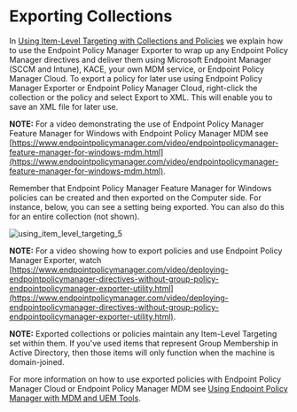 # Exporting Collections

In
[Using Item-Level Targeting with Collections and Policies](/docs/endpointpolicymanager/remotedesktopprotocol/itemleveltargeting/overview.md)
we explain how to use the Endpoint Policy Manager Exporter to wrap up any Endpoint Policy Manager
directives and deliver them using Microsoft Endpoint Manager (SCCM and Intune), KACE, your own MDM
service, or Endpoint Policy Manager Cloud. To export a policy for later use using Endpoint Policy
Manager Exporter or Endpoint Policy Manager Cloud, right-click the collection or the policy and
select Export to XML. This will enable you to save an XML file for later use.

**NOTE:** For a video demonstrating the use of Endpoint Policy Manager Feature Manager for Windows
with Endpoint Policy Manager MDM see
[https://www.endpointpolicymanager.com/video/endpointpolicymanager-feature-manager-for-windows-mdm.html](https://www.endpointpolicymanager.com/video/endpointpolicymanager-feature-manager-for-windows-mdm.html).

Remember that Endpoint Policy Manager Feature Manager for Windows policies can be created and then
exported on the Computer side. For instance, below, you can see a setting being exported. You can
also do this for an entire collection (not shown).

![using_item_level_targeting_5](/img/product_docs/endpointpolicymanager/feature/itemleveltargeting/using_item_level_targeting_5.webp)

**NOTE:** For a video showing how to export policies and use Endpoint Policy Manager Exporter, watch
[https://www.endpointpolicymanager.com/video/deploying-endpointpolicymanager-directives-without-group-policy-endpointpolicymanager-exporter-utility.html](https://www.endpointpolicymanager.com/video/deploying-endpointpolicymanager-directives-without-group-policy-endpointpolicymanager-exporter-utility.html).

**NOTE:** Exported collections or policies maintain any Item-Level Targeting set within them. If
you've used items that represent Group Membership in Active Directory, then those items will only
function when the machine is domain-joined.

For more information on how to use exported policies with Endpoint Policy Manager Cloud or Endpoint
Policy Manager MDM see
[Using Endpoint Policy Manager with MDM and UEM Tools](/docs/endpointpolicymanager/mdm/uemtools.md).
